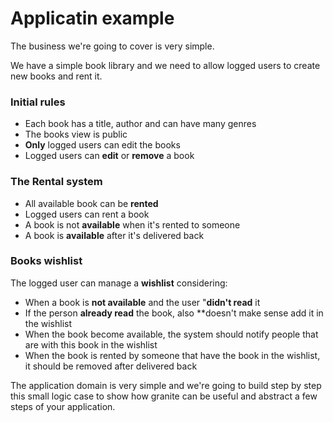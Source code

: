 # Applicatin example

The business we're going to cover is very simple.

We have a simple book library and we need to allow logged users to create new
books and rent it.

### Initial rules

- Each book has a title, author and can have many genres
- The books view is public
- **Only** logged users can edit the books
- Logged users can **edit** or **remove** a book

### The Rental system

- All available book can be **rented**
- Logged users can rent a book
- A book is not **available** when it's rented to someone
- A book is **available** after it's delivered back

### Books wishlist

The logged user can manage a **wishlist** considering:

- When a book is **not available** and the user "**didn't read** it
- If the person **already read** the book, also **doesn't make sense add it in the wishlist
- When the book become available, the system should notify people that are with this book in the wishlist
- When the book is rented by someone that have the book in the wishlist, it should be removed after delivered back

The application domain is very simple and we're going to build step by step
this small logic case to show how granite can be useful and abstract a few
steps of your application.

